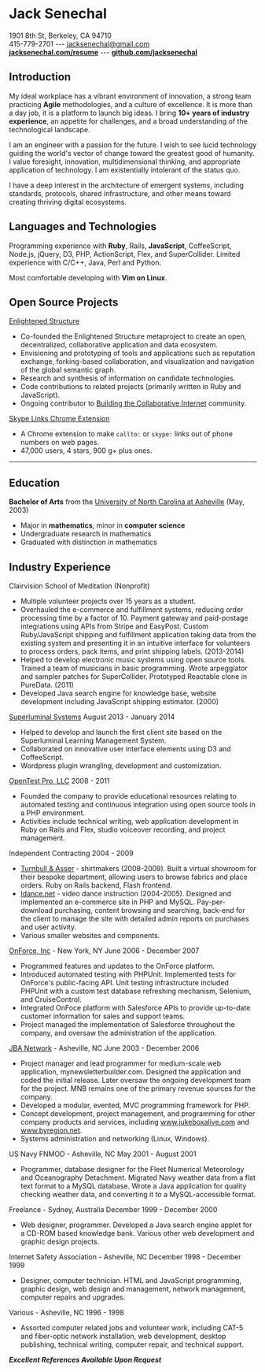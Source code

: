 Jack Senechal
=============

1901 8th St, Berkeley, CA 94710  
415-779-2701 --- <jacksenechal@gmail.com>  
**[jacksenechal.com/resume][]** --- **[github.com/jacksenechal][]**

Introduction
------------

My ideal workplace has a vibrant environment of innovation, a strong team practicing **Agile**
methodologies, and a culture of excellence. It is more than a day job, it is a platform to launch
big ideas. I bring **10+ years of industry experience**, an appetite for challenges, and a broad
understanding of the technological landscape.

I am an engineer with a passion for the future. I wish to see lucid technology guiding the world's
vector of change toward the greatest good of humanity. I value foresight, innovation,
multidimensional thinking, and appropriate application of technology. I am existentially
intolerant of the status quo.

I have a deep interest in the architecture of emergent systems, including standards, protocols,
shared infrastructure, and other means toward creating thriving digital ecosystems.

Languages and Technologies
--------------------------

Programming experience with **Ruby**, Rails, **JavaScript**, CoffeeScript, Node.js, jQuery, D3, PHP,
ActionScript, Flex, and SuperCollider. Limited experience with C/C++, Java, Perl and Python.

Most comfortable developing with **Vim on Linux**.

Open Source Projects
--------------------

[Enlightened Structure][]

-   Co-founded the Enlightened Structure metaproject to create an open, decentralized,
    collaborative application and data ecosystem.
-   Envisioning and prototyping of tools and applications such as reputation exchange,
    forking-based collaboration, and visualization and navigation of the global semantic graph.
-   Research and synthesis of information on candidate technologies.
-   Code contributions to related projects (primarily written in Ruby and JavaScript).
-   Ongoing contributor to [Building the Collaborative Internet][] community.

[Skype Links Chrome Extension][]

-   A Chrome extension to make `callto:` or `skype:` links out of phone numbers on web pages.
-   47,000 users, 4 stars, 900 g+ plus ones.

---

Education
---------

**Bachelor of Arts** from the [University of North Carolina at Asheville][]
(May, 2003)

-   Major in **mathematics**, minor in **computer science**
-   Undergraduate research in mathematics
-   Graduated with distinction in mathematics

Industry Experience
-------------------

Clairvision School of Meditation (Nonprofit)

-   Multiple volunteer projects over 15 years as a student.
-   Overhauled the e-commerce and fulfillment systems, reducing order processing time
    by a factor of 10. Payment gateway and paid-postage integrations using APIs from Stripe and
    EasyPost. Custom Ruby/JavaScript shipping and fulfillment application taking data from the
    existing system and presenting it in an intuitive interface for volunteers to process orders,
    pack items, and print shipping labels. (2013-2014)
-   Helped to develop electronic music systems using open source tools. Trained a team of
    musicians in basic programming. Wrote arpeggiator and sampler patches for SuperCollider.
    Prototyped Reactable clone in PureData. (2011)
-   Developed Java search engine for knowledge base, website development including
    JavaScript shipping estimator. (2000)

[Superluminal Systems][] August 2013 - January 2014

-   Helped to develop and launch the first client site based on the Superluminal
    Learning Management System.
-   Collaborated on innovative user interface elements using D3 and
    CoffeeScript.
-   Wordpress plugin wrangling, development and customization.

[OpenTest Pro, LLC][] 2008 - 2011

-   Founded the company to provide educational resources relating to automated
    testing and continuous integration using open source tools in a PHP
    environment.
-   Activities include technical writing, web application development in Ruby on
    Rails and Flex, studio voiceover recording, and project management.

Independent Contracting 2004 - 2009

-   [Turnbull & Asser][] - shirtmakers (2008-2009). Built a virtual showroom for
    their bespoke department, allowing users to browse fabrics and place orders.
    Ruby on Rails backend, Flash frontend.
-   [Idance.net][] - video dance instruction (2004-2005). Designed and
    implemented an e-commerce site in PHP and MySQL. Pay-per-download
    purchasing, content browsing and searching, back-end for the client to
    manage the site with detailed admin reports on purchases and user activity.
-   Various smaller websites and components.

[OnForce, Inc][] - New York, NY June 2006 - December 2007

-   Programmed features and updates to the OnForce platform.
-   Introduced automated testing with PHPUnit. Implemented tests for OnForce's
    public-facing API. Unit testing infrastructure included PHPUnit with a
    custom test database refreshing mechanism, Selenium, and CruiseControl.
-   Integrated OnFoce platform with Salesforce APIs to provide up-to-date
    customer information for sales and support teams.
-   Project managed the implementation of Salesforce throughout the company, and
    oversaw the administration of the application.

[JBA Network][] - Asheville, NC June 2003 - December 2006

-   Project manager and lead programmer for medium-scale web application,
    mynewsletterbuilder.com. Designed the application and coded the initial
    release. Later oversaw the ongoing development team for the project. MNB
    remains one of the primary revenue sources for the company.
-   Developed a modular, evented, MVC programming framework for PHP.
-   Concept development, project management, and programming for other company
    products and services, including www.jukeboxalive.com and www.byregion.net.
-   Systems administration and networking (Linux, Windows).

US Navy FNMOD - Asheville, NC May 2001 - August 2001

-   Programmer, database designer for the Fleet Numerical Meteorology and
    Oceanography Detachment. Migrated Navy weather data from a flat text format
    to a MySQL database. Wrote a Java application for quality checking weather
    data, and converting it to a MySQL-accessible format.

Freelance - Sydney, Australia December 1999 - December 2000

-   Web designer, programmer. Developed a Java search engine applet for a CD-ROM
    based knowledge bank. Various other web development and graphic design
    projects.

Internet Safety Association - Asheville, NC December 1998 - December 1999

-   Designer, computer technician. HTML and JavaScript programming, graphic
    design, web design and management, network management, computer repairs and
    upgrades.

Various - Asheville, NC 1996 - 1998

-   Assorted computer related jobs and volunteer work, including CAT-5 and
    fiber-optic network installation, web development, desktop publishing,
    technical writing, computer repair, and technical support.

***Excellent References Available Upon Request***

[University of North Carolina at Asheville]: http://unca.edu
[Enlightened Structure]: http://enlightenedstructure.org
[Superluminal Systems]: http://superluminal.is/
[OpenTest Pro, LLC]: http://opentestpro.com
[Turnbull & Asser]: http://turnbullandasser.com
[Idance.net]: http://idance.net
[OnForce, Inc]: http://onforce.com
[JBA Network]: http://jbanetwork.com
[Skype Links Chrome Extension]: https://chrome.google.com/webstore/detail/skype-links/epbmllnadbdnppblcebkkmapkinkdchd
[jacksenechal.com/resume]: http://jacksenechal.com/resume
[github.com/jacksenechal]: https://github.com/jacksenechal
[Building the Collaborative Internet]: http://collaborativeinter.net/
